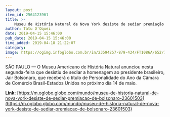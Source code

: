 ```yaml
---
layout: post
item_id: 2564123961
title: >-
    Museu de História Natural de Nova York desiste de sediar premiação de Bolsonaro
author: Tatu D'Oquei
date: 2019-04-15 15:46:00
pub_date: 2019-04-15 15:46:00
time_added: 2019-04-18 21:22:07
category: 
image: https://ogimg.infoglobo.com.br/in/23594257-879-434/FT1086A/652/77262945_BV-Dinossauros-Museu-de-Historia-Natural-NY-Foto-Divulgacao.jpg
---
```


SÃO PAULO — O Museu Americano de História Natural anunciou nesta segunda-feira que desistiu de sediar a homenagem ao presidente brasileiro, Jair Bolsonaro, que receberá o título de Personalidade do Ano da Câmara de Comércio Brasil-Estados Unidos no próximo dia 14 de maio.

**Link:** [https://m.oglobo.globo.com/mundo/museu-de-historia-natural-de-nova-york-desiste-de-sediar-premiacao-de-bolsonaro-23601503](https://m.oglobo.globo.com/mundo/museu-de-historia-natural-de-nova-york-desiste-de-sediar-premiacao-de-bolsonaro-23601503)

